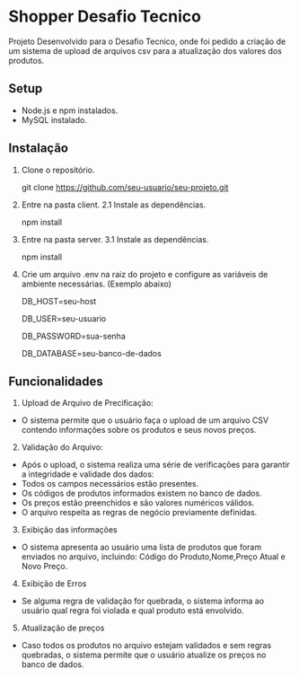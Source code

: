 
# Shopper Desafio Tecnico

Projeto Desenvolvido para o Desafio Tecnico, onde foi pedido a criação de um sistema de upload de arquivos csv para a atualização dos valores dos produtos.




## Setup
- Node.js e npm instalados.
- MySQL instalado.

## Instalação

1. Clone o repositório.

    git clone https://github.com/seu-usuario/seu-projeto.git

2. Entre na pasta client.
2.1 Instale as dependências.

    npm install

3. Entre na pasta server.
3.1 Instale as dependências.

    npm install

4. Crie um arquivo .env na raiz do projeto e configure as variáveis de ambiente necessárias. (Exemplo abaixo)

    DB_HOST=seu-host

    DB_USER=seu-usuario

    DB_PASSWORD=sua-senha

    DB_DATABASE=seu-banco-de-dados

## Funcionalidades
1. Upload de Arquivo de Precificação:
- O sistema permite que o usuário faça o upload de um arquivo CSV contendo informações sobre os produtos e seus novos preços.

2. Validação do Arquivo:

- Após o upload, o sistema realiza uma série de verificações para garantir a integridade e validade dos dados:
- Todos os campos necessários estão presentes.
- Os códigos de produtos informados existem no banco de dados.
- Os preços estão preenchidos e são valores numéricos válidos.
- O arquivo respeita as regras de negócio previamente definidas.

3. Exibição das informações
- O sistema apresenta ao usuário uma lista de produtos que foram enviados no arquivo, incluindo: Código do Produto,Nome,Preço Atual e Novo Preço.

4. Exibição de Erros
- Se alguma regra de validação for quebrada, o sistema informa ao usuário qual regra foi violada e qual produto está envolvido.

5. Atualização de preços
- Caso todos os produtos no arquivo estejam validados e sem regras quebradas, o sistema permite que o usuário atualize os preços no banco de dados.

